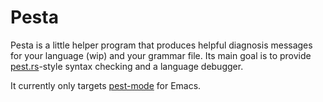 # Pesta

Pesta is a little helper program that produces helpful diagnosis messages for your language (wip) and your grammar file.  Its main goal is to provide [pest.rs](https://pest.rs)-style syntax checking and a language debugger.

It currently only targets [pest-mode](https://github.com/ksqsf/pest-mode) for Emacs.

